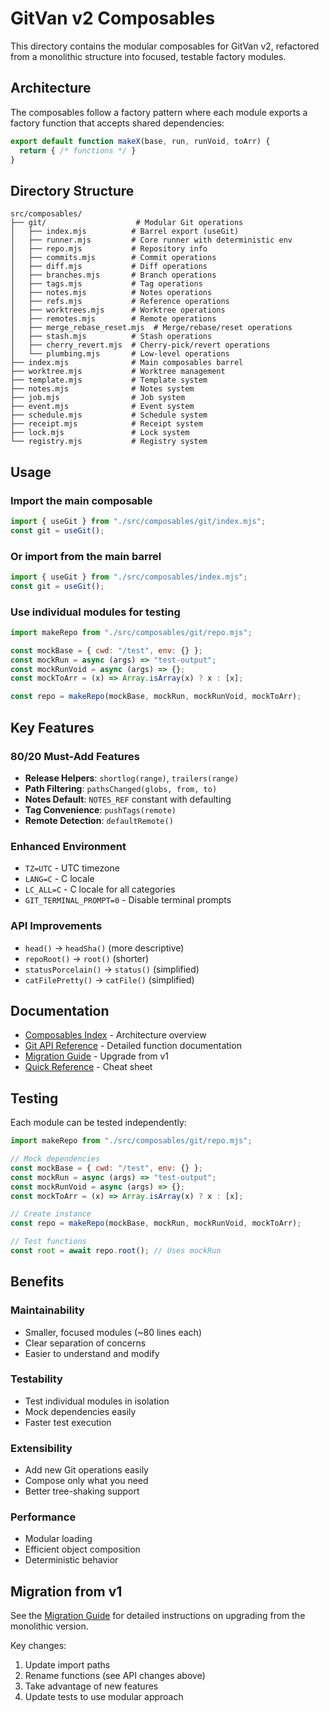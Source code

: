 # GitVan v2 Composables

This directory contains the modular composables for GitVan v2, refactored from a monolithic structure into focused, testable factory modules.

## Architecture

The composables follow a factory pattern where each module exports a factory function that accepts shared dependencies:

```javascript
export default function makeX(base, run, runVoid, toArr) {
  return { /* functions */ }
}
```

## Directory Structure

```
src/composables/
├── git/                    # Modular Git operations
│   ├── index.mjs          # Barrel export (useGit)
│   ├── runner.mjs         # Core runner with deterministic env
│   ├── repo.mjs           # Repository info
│   ├── commits.mjs        # Commit operations
│   ├── diff.mjs           # Diff operations
│   ├── branches.mjs       # Branch operations
│   ├── tags.mjs           # Tag operations
│   ├── notes.mjs          # Notes operations
│   ├── refs.mjs           # Reference operations
│   ├── worktrees.mjs      # Worktree operations
│   ├── remotes.mjs        # Remote operations
│   ├── merge_rebase_reset.mjs  # Merge/rebase/reset operations
│   ├── stash.mjs          # Stash operations
│   ├── cherry_revert.mjs  # Cherry-pick/revert operations
│   └── plumbing.mjs       # Low-level operations
├── index.mjs              # Main composables barrel
├── worktree.mjs           # Worktree management
├── template.mjs           # Template system
├── notes.mjs              # Notes system
├── job.mjs                # Job system
├── event.mjs              # Event system
├── schedule.mjs           # Schedule system
├── receipt.mjs            # Receipt system
├── lock.mjs               # Lock system
└── registry.mjs           # Registry system
```

## Usage

### Import the main composable

```javascript
import { useGit } from "./src/composables/git/index.mjs";
const git = useGit();
```

### Or import from the main barrel

```javascript
import { useGit } from "./src/composables/index.mjs";
const git = useGit();
```

### Use individual modules for testing

```javascript
import makeRepo from "./src/composables/git/repo.mjs";

const mockBase = { cwd: "/test", env: {} };
const mockRun = async (args) => "test-output";
const mockRunVoid = async (args) => {};
const mockToArr = (x) => Array.isArray(x) ? x : [x];

const repo = makeRepo(mockBase, mockRun, mockRunVoid, mockToArr);
```

## Key Features

### 80/20 Must-Add Features

- **Release Helpers**: `shortlog(range)`, `trailers(range)`
- **Path Filtering**: `pathsChanged(globs, from, to)`
- **Notes Default**: `NOTES_REF` constant with defaulting
- **Tag Convenience**: `pushTags(remote)`
- **Remote Detection**: `defaultRemote()`

### Enhanced Environment

- `TZ=UTC` - UTC timezone
- `LANG=C` - C locale
- `LC_ALL=C` - C locale for all categories
- `GIT_TERMINAL_PROMPT=0` - Disable terminal prompts

### API Improvements

- `head()` → `headSha()` (more descriptive)
- `repoRoot()` → `root()` (shorter)
- `statusPorcelain()` → `status()` (simplified)
- `catFilePretty()` → `catFile()` (simplified)

## Documentation

- [Composables Index](../docs/composables/index.md) - Architecture overview
- [Git API Reference](../docs/composables/git-api.md) - Detailed function documentation
- [Migration Guide](../docs/composables/migration-guide.md) - Upgrade from v1
- [Quick Reference](../docs/composables/quick-reference.md) - Cheat sheet

## Testing

Each module can be tested independently:

```javascript
import makeRepo from "./src/composables/git/repo.mjs";

// Mock dependencies
const mockBase = { cwd: "/test", env: {} };
const mockRun = async (args) => "test-output";
const mockRunVoid = async (args) => {};
const mockToArr = (x) => Array.isArray(x) ? x : [x];

// Create instance
const repo = makeRepo(mockBase, mockRun, mockRunVoid, mockToArr);

// Test functions
const root = await repo.root(); // Uses mockRun
```

## Benefits

### Maintainability
- Smaller, focused modules (~80 lines each)
- Clear separation of concerns
- Easier to understand and modify

### Testability
- Test individual modules in isolation
- Mock dependencies easily
- Faster test execution

### Extensibility
- Add new Git operations easily
- Compose only what you need
- Better tree-shaking support

### Performance
- Modular loading
- Efficient object composition
- Deterministic behavior

## Migration from v1

See the [Migration Guide](../docs/composables/migration-guide.md) for detailed instructions on upgrading from the monolithic version.

Key changes:
1. Update import paths
2. Rename functions (see API changes above)
3. Take advantage of new features
4. Update tests to use modular approach
